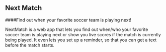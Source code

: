 ## Next Match

####Find out when your favorite soccer team is playing next!

NextMatch is a web app that lets you find out when/who your favorite soccer team is playing next or show you live scores if the match is currently being played. It even lets you set up a reminder, so that you can get a text before the match starts.

